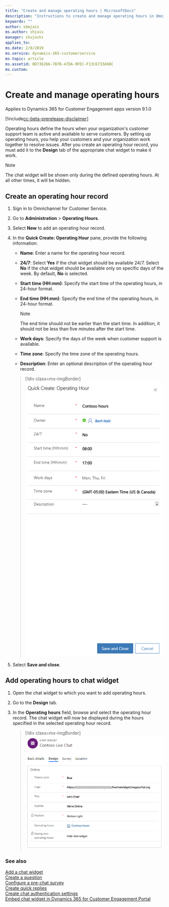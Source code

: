 ```yaml
---
title: "Create and manage operating hours | MicrosoftDocs"
description: "Instructions to create and manage operating hours in Omnichannel for Customer Service."
keywords: ""
author: sbmjais
ms.author: shjais
manager: shujoshi
applies_to: 
ms.date: 2/8/2019
ms.service: dynamics-365-customerservice
ms.topic: article
ms.assetid: 0D736266-7B7B-47DA-9FEC-F13C6733A98C
ms.custom: 
---
```


# Create and manage operating hours

Applies to Dynamics 365 for Customer Engagement apps version 9.1.0

[!include[cc-beta-prerelease-disclaimer](../../includes/cc-beta-prerelease-disclaimer.md)]

Operating hours define the hours when your organization's customer support team is active and available to serve customers. By setting up operating hours, you help your customers and your organization work together to resolve issues. After you create an operating hour record, you must add it to the **Design** tab of the appropriate chat widget to make it work.

> [!NOTE]
> The chat widget will be shown only during the defined operating hours. At all other times, it will be hidden.

## Create an operating hour record

1. Sign in to Omnichannel for Customer Service.
2. Go to **Administration** \> **Operating Hours**.
3. Select **New** to add an operating hour record.
4. In the **Quick Create: Operating Hour** pane, provide the following information:

    - **Name**: Enter a name for the operating hour record.
    - **24/7**: Select **Yes** if the chat widget should be available 24/7. Select **No** if the chat widget should be available only on specific days of the week. By default, **No** is selected. 
    - **Start time (HH:mm)**: Specify the start time of the operating hours, in 24-hour format.
    - **End time (HH:mm)**: Specify the end time of the operating hours, in 24-hour format.

        > [!NOTE]
        > The end time should not be earlier than the start time. In addition, it should not be less than five minutes after the start time.

    - **Work days**: Specify the days of the week when customer support is available.
    - **Time zone**: Specify the time zone of the operating hours.
    - **Description**: Enter an optional description of the operating hour record.

    > [!div class=mx-imgBorder]
    > ![Create an operating hour record](../media/oc-quick-create-operating-hour.png "Create an operating hour record")

5. Select **Save and close**.

## Add operating hours to chat widget

1.	Open the chat widget to which you want to add operating hours.
2.	Go to the **Design** tab.
3.	In the **Operating hours** field, browse and select the operating hour record. The chat widget will now be displayed during the hours specified in the selected operating hour record.

    > [!div class=mx-imgBorder]
    > ![Add operating hours in a chat widget](../media/oc-chat-widget-design-tab.png "Add operating hours in a chat widget")

### See also

[Add a chat widget](add-chat-widget.md) <br>
[Create a question](create-question-library.md) <br>
[Configure a pre-chat survey](configure-pre-chat-survey.md) <br>
[Create quick replies](create-quick-replies.md) <br>
[Create chat authentication settings](create-chat-auth-settings.md) <br>
[Embed chat widget in Dynamics 365 for Customer Engagement Portal](embed-chat-widget-portal.md)

